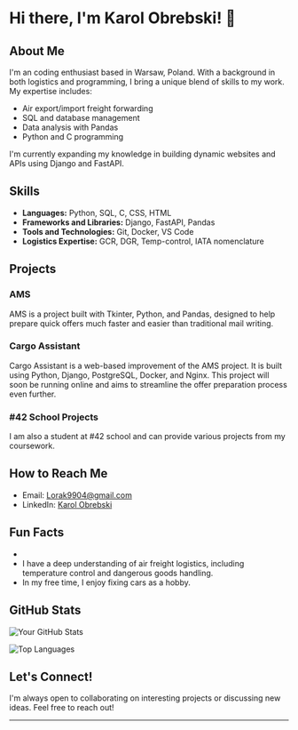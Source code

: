 # Hi there, I'm Karol Obrebski! 👋

## About Me

I'm an coding enthusiast based in Warsaw, Poland. With a background in both logistics and programming, I bring a unique blend of skills to my work. My expertise includes:

- Air export/import freight forwarding
- SQL and database management
- Data analysis with Pandas
- Python and C programming

I'm currently expanding my knowledge in building dynamic websites and APIs using Django and FastAPI.

## Skills

- **Languages:** Python, SQL, C, CSS, HTML
- **Frameworks and Libraries:** Django, FastAPI, Pandas
- **Tools and Technologies:** Git, Docker, VS Code
- **Logistics Expertise:** GCR, DGR, Temp-control, IATA nomenclature

## Projects

### AMS
AMS is a project built with Tkinter, Python, and Pandas, designed to help prepare quick offers much faster and easier than traditional mail writing.

### Cargo Assistant
Cargo Assistant is a web-based improvement of the AMS project. It is built using Python, Django, PostgreSQL, Docker, and Nginx. This project will soon be running online and aims to streamline the offer preparation process even further.

### #42 School Projects
I am also a student at #42 school and can provide various projects from my coursework.

## How to Reach Me

- Email: [Lorak9904@gmail.com](mailto:Lorak9904@gmail.com)
- LinkedIn: [Karol Obrebski](https://www.linkedin.com/in/karol-obrebski/)

## Fun Facts

- 
- I have a deep understanding of air freight logistics, including temperature control and dangerous goods handling.
- In my free time, I enjoy fixing cars as a hobby.

## GitHub Stats

![Your GitHub Stats](https://github-readme-stats.vercel.app/api?username=Lorak9904&show_icons=true&include_all_commits=true&theme=radical)

![Top Languages](https://github-readme-stats.vercel.app/api/top-langs/?username=Lorak9904&layout=compact&theme=radical)

## Let's Connect!

I'm always open to collaborating on interesting projects or discussing new ideas. Feel free to reach out!

---
